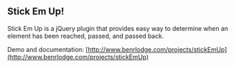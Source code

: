 ## Stick Em Up!

Stick Em Up is a jQuery plugin that provides easy way to determine when an element has been reached, passed, and passed back. 

Demo and documentation: [http://www.benrlodge.com/projects/stickEmUp](http://www.benrlodge.com/projects/stickEmUp)
